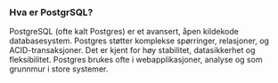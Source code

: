 ### Hva er PostgrSQL?

PostgreSQL (ofte kalt Postgres) er et avansert, åpen kildekode databasesystem. Postgres støtter komplekse spørringer, relasjoner, og ACID-transaksjoner. Det er kjent for høy stabilitet, datasikkerhet og fleksibilitet. Postgres brukes ofte i webapplikasjoner, analyse og som grunnmur i store systemer.